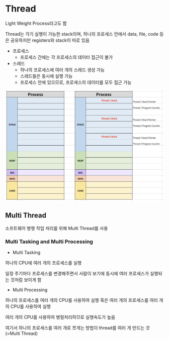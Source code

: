 # Thread

Light Weight Process라고도 함

Thread는 각기 실행이 가능한 stack이며, 하나의 프로세스 안에서 data, file, code 등은 공유하지만 registers와 stack이 따로 있음

- 프로세스
  - 프로세스 간에는 각 프로세스의 데이터 접근이 불가
- 스레드
  - 하나의 프로세스에 여러 개의 스레드 생성 가능
  - 스레드들은 동시에 실행 가능
  - 프로세스 안에 있으므로, 프로세스의 데이터를 모두 접근 가능

![Thread](../images/ch4-1_thread.png)



## Multi Thread

소프트웨어 병행 작업 처리를 위해 Multi Thread를 사용



### Multi Tasking and Multi Processing

- Multi Tasking

하나의 CPU에 여러 개의 프로세스를 실행

일정 주기마다 프로세스를 변경해주면서 사람이 보기에 동시에 여러 프로세스가 실행되는 것처럼 보이게 함



- Multi Processing

하나의 프로세스를 여러 개의 CPU를 사용하여 실행 혹은 여러 개의 프로세스를 여러 개의 CPU를 사용하여 실행

여러 개의 CPU를 사용하여 병럴처리하므로 실행속도가 높음

여기서 하나의 프로세스를 여러 개로 쪼개는 방법이 thread를 여러 개 만드는 것(=Multi Thread)

